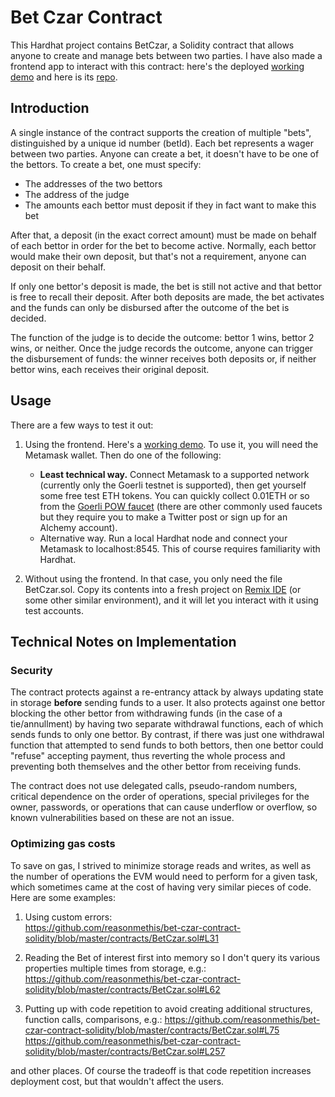 # Bet Czar Contract

This Hardhat project contains BetCzar, a Solidity contract that allows anyone to create and manage bets between two parties. I have also made a frontend app to interact with this contract: here's the deployed [working demo] and here is its [repo](https://github.com/reasonmethis/bet-czar-frontend).

## Introduction

A single instance of the contract supports the creation of multiple "bets", distinguished by a unique id number (betId). Each bet represents a wager between two parties. Anyone can create a bet, it doesn't 
have to be one of the bettors. To create a bet, one must specify:

* The addresses of the two bettors
* The address of the judge
* The amounts each bettor must deposit if they in fact want to make this bet

After that, a deposit (in the exact correct amount) must be made on behalf of each bettor in order 
for the bet to become active. Normally, each bettor would make their own deposit, but that's not 
a requirement, anyone can deposit on their behalf. 

If only one bettor's deposit is made, the bet is still not active and that bettor is free to recall their deposit. After both deposits are made, the bet activates and the funds can only be disbursed after the outcome of the bet is decided.

The function of the judge is to decide the outcome: bettor 1 wins, bettor 2 wins, or neither. Once the judge records the outcome, anyone can trigger the disbursement of funds: the winner receives both deposits or, if neither bettor wins, each receives their original deposit. 

## Usage

There are a few ways to test it out:
1. Using the frontend. Here's a [working demo]. To use it, you will need the Metamask wallet. Then do one of the following:

   * **Least technical way.** Connect Metamask to a supported network (currently only the Goerli testnet is supported), then get yourself some free test ETH tokens. You can quickly collect 0.01ETH or so from the [Goerli POW faucet](https://goerli-faucet.pk910.de/) (there are other commonly used faucets but they require you to make a Twitter post or sign up for an Alchemy account).
   * Alternative way. Run a local Hardhat node and connect your Metamask to localhost:8545. This of course requires familiarity with Hardhat.
2. Without using the frontend. In that case, you only need the file BetCzar.sol. Copy its contents into a fresh project on [Remix IDE](https://remix.ethereum.org) (or some other similar environment), and it will let you interact with it using test accounts. 

## Technical Notes on Implementation 

### Security 

The contract protects against a re-entrancy attack by always updating state in storage **before** sending funds to a user. It also protects against one bettor blocking the other bettor from withdrawing funds (in the case of a tie/annullment) by having two separate withdrawal functions, each of which sends funds to only one bettor. By contrast, if there was just one withdrawal function that attempted to send funds to both bettors, then one bettor could "refuse" accepting payment, thus reverting the whole process and preventing both themselves and the other bettor from receiving funds. 

The contract does not use delegated calls, pseudo-random numbers, critical dependence on the order of operations, special privileges for the owner, passwords, or operations that can cause underflow or overflow, so known vulnerabilities based on these are not an issue.

### Optimizing gas costs

To save on gas, I strived to minimize storage reads and writes, as well as the number of operations the EVM would need to perform for a given task, which sometimes came at the cost of having very similar pieces of code. Here are some examples:

1. Using custom errors:<br> 
https://github.com/reasonmethis/bet-czar-contract-solidity/blob/master/contracts/BetCzar.sol#L31

2. Reading the Bet of interest first into memory so I don't query its various properties multiple times from storage, e.g.:<br>
https://github.com/reasonmethis/bet-czar-contract-solidity/blob/master/contracts/BetCzar.sol#L62

3. Putting up with code repetition to avoid creating additional structures, function calls, comparisons, e.g.:
https://github.com/reasonmethis/bet-czar-contract-solidity/blob/master/contracts/BetCzar.sol#L75<br>
https://github.com/reasonmethis/bet-czar-contract-solidity/blob/master/contracts/BetCzar.sol#L257

and other places. Of course the tradeoff is that code repetition increases deployment cost, but that wouldn't affect the users.

[working demo]: https://reasonmethis.github.io/bet-czar-frontend/
